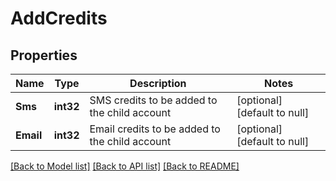 # AddCredits

## Properties
Name | Type | Description | Notes
------------ | ------------- | ------------- | -------------
**Sms** | **int32** | SMS credits to be added to the child account | [optional] [default to null]
**Email** | **int32** | Email credits to be added to the child account | [optional] [default to null]

[[Back to Model list]](../README.md#documentation-for-models) [[Back to API list]](../README.md#documentation-for-api-endpoints) [[Back to README]](../README.md)


